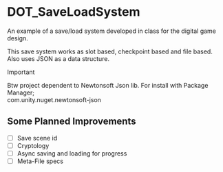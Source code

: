 # DOT_SaveLoadSystem

An example of a save/load system developed in class for the digital game design.

This  save system works as slot based, checkpoint based and file based. Also uses JSON as a data structure. 


> [!IMPORTANT]
> Btw project dependent to Newtonsoft Json lib. For install with Package Manager; <br>com.unity.nuget.newtonsoft-json




## Some Planned Improvements

* [ ] Save scene id
* [ ] Cryptology
* [ ] Async saving and loading for progress
* [ ] Meta-File specs
